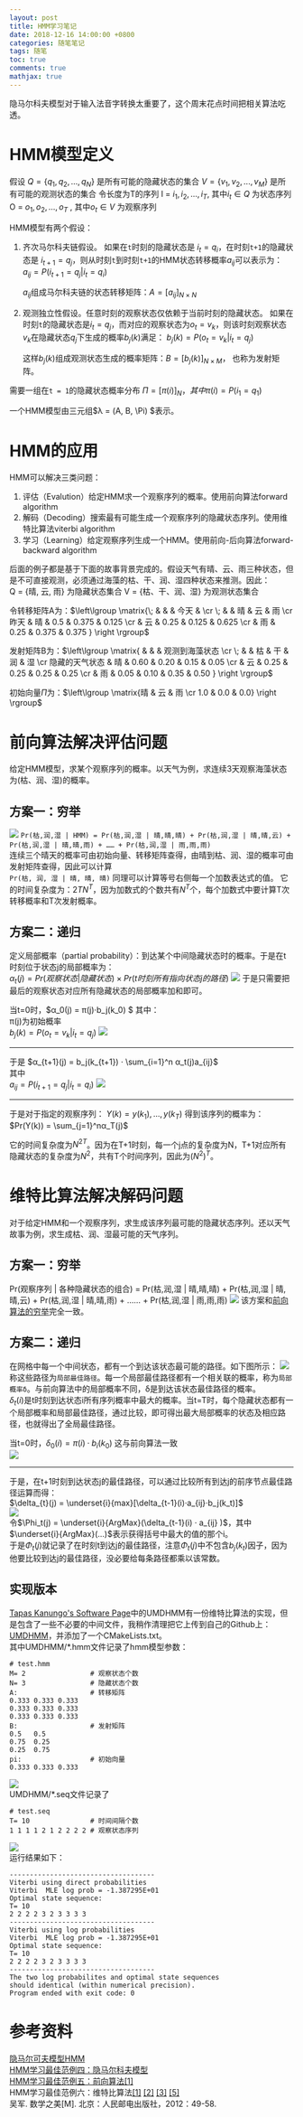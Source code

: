 ```yaml
---
layout: post
title: HMM学习笔记
date: 2018-12-16 14:00:00 +0800
categories: 随笔笔记
tags: 随笔
toc: true
comments: true
mathjax: true
---
```

隐马尔科夫模型对于输入法音字转换太重要了，这个周末花点时间把相关算法吃透。

<!-- more -->

# HMM模型定义
假设
$Q = \{q_1, q_2, ..., q_N\}$      是所有可能的隐藏状态的集合
$V = \{v_1, v_2, ..., v_M\}$      是所有可能的观测状态的集合
令长度为T的序列
I = ${i_1, i_2, ..., i_T}$, 其中$i_t∈Q$      为状态序列
O = ${o_1, o_2, ..., o_T}$ , 其中$o_t∈V$     为观察序列

HMM模型有两个假设：
1. 齐次马尔科夫链假设。
如果在`t`时刻的隐藏状态是 $i_t=q_i$，在时刻`t+1`的隐藏状态是 $i_{t+1} = q_j$，则从时刻`t`到时刻`t+1`的HMM状态转移概率$a_{ij}$可以表示为：
$a_{ij} = P(i_{t+1} = q_j | i_t=q_i)$

    $a_{ij}$组成马尔科夫链的状态转移矩阵：$A = [a_{ij}]_{N×N}$

2. 观测独立性假设。任意时刻的观察状态仅依赖于当前时刻的隐藏状态。
如果在时刻`t`的隐藏状态是$i_t=q_j$，而对应的观察状态为$o_t = v_k$，则该时刻观察状态$v_k$在隐藏状态$q_j$下生成的概率$b_j(k)$满足：
$b_j(k) = P(o_t = v_k | i_t = q_j)$

    这样$b_j(k)$组成观测状态生成的概率矩阵：$B = [b_j(k)]_{N×M}$， 也称为发射矩阵。

需要一组在`t = 1`的隐藏状态概率分布
$\Pi = [π(i)]_N， 其中π(i) = P(i_1=q_1)$

一个HMM模型由三元组$λ = (A, B, \Pi) $表示。

# HMM的应用
HMM可以解决三类问题：
1. 评估（Evalution）给定HMM求一个观察序列的概率。使用前向算法forward algorithm
2. 解码（Decoding）搜索最有可能生成一个观察序列的隐藏状态序列。使用维特比算法viterbi algorithm
3. 学习（Learning）给定观察序列生成一个HMM。使用前向-后向算法forward-backward algorithm

后面的例子都是基于下面的故事背景完成的。假设天气有晴、云、雨三种状态，但是不可直接观测，必须通过海藻的枯、干、润、湿四种状态来推测。因此：  
Q = {晴, 云, 雨}			为隐藏状态集合
V = {枯、干、润、湿}	为观测状态集合

令转移矩阵A为：$\left\lgroup \matrix{\; & &  & 今天 &  \cr \; & & 晴 & 云 & 雨 \cr 昨天 & 晴 & 0.5 & 0.375 & 0.125 \cr & 云 & 0.25 & 0.125 & 0.625 \cr & 雨 & 0.25 & 0.375 & 0.375 } \right \rgroup$ $\;$   

发射矩阵B为：$\left\lgroup \matrix{ & & & 观测到海藻状态  \cr \; & & 枯 & 干 & 润 & 湿 \cr 隐藏的天气状态 & 晴 & 0.60 & 0.20 & 0.15 & 0.05 \cr & 云 & 0.25 & 0.25 & 0.25 & 0.25 \cr & 雨 & 0.05 & 0.10 & 0.35 & 0.50 } \right \rgroup$ $\;$   

初始向量$\Pi$为：$\left\lgroup \matrix{晴 & 云 & 雨 \cr 1.0 & 0.0 & 0.0} \right \rgroup$ $\;$  

# 前向算法解决评估问题
给定HMM模型，求某个观察序列的概率。以天气为例，求连续3天观察海藻状态为(枯、润、湿)的概率。
## 方案一：穷举
![](1216HMM/img01.png)
`Pr(枯,润,湿 | HMM) = Pr(枯,润,湿 | 晴,晴,晴) + Pr(枯,润,湿 | 晴,晴,云) + Pr(枯,润,湿 | 晴,晴,雨) + …… + Pr(枯,润,湿 | 雨,雨,雨)`  
连续三个晴天的概率可由初始向量、转移矩阵查得，由晴到枯、润、湿的概率可由发射矩阵查得，因此可以计算  
`Pr(枯, 润, 湿 | 晴, 晴, 晴)`
同理可以计算等号右侧每一个加数表达式的值。
它的时间复杂度为：$2TN^T$，因为加数式的个数共有$N^T$个，每个加数式中要计算T次转移概率和T次发射概率。

## 方案二：递归
定义局部概率（partial probability）：到达某个中间隐藏状态时的概率。于是在t时刻位于状态j的局部概率为：  
$α_t(j) = Pr(观察状态 | 隐藏状态) × Pr(t时刻所有指向状态j的路径)$
![](1216HMM/img02.png)
于是只需要把最后的观察状态对应所有隐藏状态的局部概率加和即可。

当t=0时，$α_0(j) = π(j)·b_j(k_0) $
其中：  
π(j)为初始概率  
$b_j(k) = P(o_t=v_k | i_t=q_j)$
![](1216HMM/img03.png)

--------

于是 $α_{t+1}(j) = b_j(k_{t+1}) · \sum_{i=1}^n α_t(j)a_{ij}$  
其中  
$a_{ij} = P(i_{t+1} = q_j | i_t=q_i)$
![](1216HMM/img04.png)

-----------

于是对于指定的观察序列： $Y(k) = y(k_1), ..., y(k_T)$
得到该序列的概率为： $Pr(Y(k)) = \sum_{j=1}^nα_T(j)$

它的时间复杂度为$N^{2T}$。因为在T+1时刻，每一个j点的复杂度为N，T+1对应所有隐藏状态的复杂度为$N^2$，共有T个时间序列，因此为${(N^2)^T}$。

# 维特比算法解决解码问题
对于给定HMM和一个观察序列，求生成该序列最可能的隐藏状态序列。还以天气故事为例，求生成枯、润、湿最可能的天气序列。

## 方案一：穷举
Pr(观察序列 | 各种隐藏状态的组合) = Pr(枯,润,湿 | 晴,晴,晴) + Pr(枯,润,湿 | 晴,晴,云) + Pr(枯,润,湿 | 晴,晴,雨) + …… + Pr(枯,润,湿 | 雨,雨,雨)
![](1216HMM/img01.png)
该方案和[前向算法的穷举](/2018/12/16/2018/1216HMM/#%E6%96%B9%E6%A1%88%E4%B8%80%EF%BC%9A%E7%A9%B7%E4%B8%BE)完全一致。

## 方案二：递归
在网格中每一个中间状态，都有一个到达该状态最可能的路径。如下图所示：
![](1216HMM/img05.png)  
称这些路径为`局部最佳路径`。每一个局部最佳路径都有一个相关联的概率，称为`局部概率δ`。与前向算法中的局部概率不同，δ是到达该状态最佳路径的概率。  
$\delta_t(i)$是t时刻到达状态i所有序列概率中最大的概率。当t=T时，每个隐藏状态都有一个局部概率和局部最佳路径，通过比较，即可得出最大局部概率的状态及相应路径，也就得出了全局最佳路径。

当t=0时，$\delta_0(i)=π(i)·b_i(k_0)$
这与前向算法一致  
![](1216HMM/img03.png)

--------

于是，在t+1时刻到达状态j的最佳路径，可以通过比较所有到达j的前序节点最佳路径运算而得：  
$\delta_{t}(j) = \underset{i}{max}[\delta_{t-1}(i)·a_{ij}·b_j(k_t)]$  
![](1216HMM/img06.png)  
令$\Phi_t(j) = \underset{i}{ArgMax}(\delta_{t-1}(i) · a_{ij} )$，其中$\underset{i}{ArgMax}(...)$表示获得括号中最大的值的那个i。  
于是$\Phi_t(j)$就记录了在时刻t到达j的最佳路径，注意$\Phi_t(j)$中不包含$b_j(k_t)$因子，因为他要比较到达j的最佳路径，没必要给每条路径都乘以该常数。

## 实现版本
[Tapas Kanungo's Software Page](http://www.kanungo.com/software/software.html)中的UMDHMM有一份维特比算法的实现，但是包含了一些不必要的中间文件，我稍作清理把它上传到自己的Github上：[UMDHMM](https://github.com/palanceli/UMDHMM)，并添加了一个CMakeLists.txt。  
其中UMDHMM/*.hmm文件记录了hmm模型参数：
```
# test.hmm
M= 2                # 观察状态个数
N= 3                # 隐藏状态个数
A:                  # 转移矩阵
0.333 0.333 0.333
0.333 0.333 0.333
0.333 0.333 0.333
B:                  # 发射矩阵
0.5   0.5  
0.75  0.25
0.25  0.75
pi:                 # 初始向量
0.333 0.333 0.333
```
![](1216HMM/img07.png)  
UMDHMM/*.seq文件记录了
```
# test.seq
T= 10               # 时间间隔个数
1 1 1 1 2 1 2 2 2 2 # 观察状态序列
```
![](1216HMM/img08.png)  
运行结果如下：
```
------------------------------------
Viterbi using direct probabilities
Viterbi  MLE log prob = -1.387295E+01
Optimal state sequence:
T= 10
2 2 2 2 3 2 3 3 3 3 
------------------------------------
Viterbi using log probabilities
Viterbi  MLE log prob = -1.387295E+01
Optimal state sequence:
T= 10
2 2 2 2 3 2 3 3 3 3 
------------------------------------
The two log probabilites and optimal state sequences
should identical (within numerical precision). 
Program ended with exit code: 0
```

# 参考资料
[隐马尔可夫模型HMM](https://zhuanlan.zhihu.com/p/29938926)  
[HMM学习最佳范例四：隐马尔科夫模型](http://www.52nlp.cn/hmm-learn-best-practices-four-hidden-markov-models)  
[HMM学习最佳范例五：前向算法\[1\]](http://www.52nlp.cn/hmm-learn-best-practices-five-forward-algorithm-1)  
HMM学习最佳范例六：维特比算法[\[1\]](http://www.52nlp.cn/hmm-learn-best-practices-six-viterbi-algorithm-1) [\[2\]](http://www.52nlp.cn/hmm-learn-best-practices-six-viterbi-algorithm-2) [\[3\]](http://www.52nlp.cn/hmm-learn-best-practices-six-viterbi-algorithm-3) [\[5\]](http://www.52nlp.cn/hmm-learn-best-practices-six-viterbi-algorithm-5)  
吴军. 数学之美[M]. 北京：人民邮电出版社，2012：49-58.  
